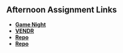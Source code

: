 ## Afternoon Assignment Links

* **[Game Night](https://github.com/mattwong91/game-night)**
* **[VENDR](https://github.com/mattwong91/vendr)**
* **[Repo](https://github.com/mattwong91/<ASSIGNMENT_REPO>)**
* **[Repo](https://github.com/mattwong91/<ASSIGNMENT_REPO>)**
